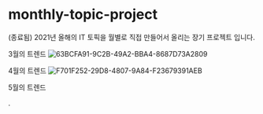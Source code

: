 # monthly-topic-project
(종료됨) 2021년 올해의 IT 토픽을 월별로 직접 만들어서 올리는 장기 프로젝트 입니다.

3월의 트렌드
![63BCFA91-9C2B-49A2-BBA4-8687D73A2809](https://user-images.githubusercontent.com/83647215/121308342-e5c3cd00-c93b-11eb-8b4e-acd6a8871289.jpeg)



4월의 트렌드
![F701F252-29D8-4807-9A84-F23679391AEB](https://user-images.githubusercontent.com/83647215/121308476-0ee45d80-c93c-11eb-94f7-c08bb53bbb28.jpeg)



5월의 트렌드

.
